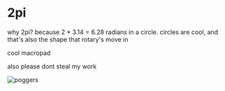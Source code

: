 # 2pi
why 2pi? because 2 * 3.14 = 6.28 radians in a circle. circles are cool, and that's also the shape that rotary's move in

cool macropad

also please dont steal my work 

![poggers](https://cdn.discordapp.com/attachments/739524376717951076/814274381236273182/mister.jpg) 
